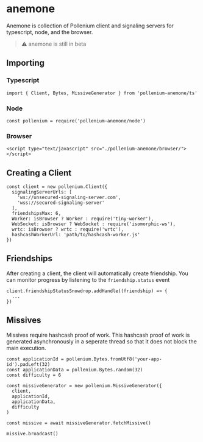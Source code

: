 # anemone

Anemone is collection of Pollenium client and signaling servers for typescript, node, and the browser.

>  ⚠️ anemone is still in beta

## Importing

### Typescript

````
import { Client, Bytes, MissiveGenerator } from 'pollenium-anemone/ts'
````

### Node

````
const pollenium = require('pollenium-anemone/node')
````

### Browser

````
<script type="text/javascript" src="./pollenium-anemone/browser/"></script>
````

## Creating a Client

```
const client = new pollenium.Client({
  signalingServerUrls: [
    'ws://unsecured-signaling-server.com',
    'wss://secured-signaling-server'
  ],
  friendshipsMax: 6,
  Worker: isBrowser ? Worker : require('tiny-worker'),
  WebSocket: isBrowser ? WebSocket : require('isomorphic-ws'),
  wrtc: isBrowser ? wrtc : require('wrtc'),
  hashcashWorkerUrl: 'path/to/hashcash-worker.js'
})
```

## Friendships

After creating a client, the client will automatically create friendship. You can monitor progress by listening to the `friendship.status` event

````
client.friendshipStatusSnowdrop.addHandle((friendship) => {
  ...
})
````

## Missives

Missives require hashcash proof of work. This hashcash proof of work is generated asynchronously in a seperate thread so that it does not block the main execution.

````
const applicationId = pollenium.Bytes.fromUtf8('your-app-id').padLeft(32)
const applicationData = pollenium.Bytes.random(32)
const difficulty = 6

const missiveGenerator = new pollenium.MissiveGenerator({
  client,
  applicationId,
  applicationData,
  difficulty
)

const missive = await missiveGenerator.fetchMissive()

missive.broadcast()
````
